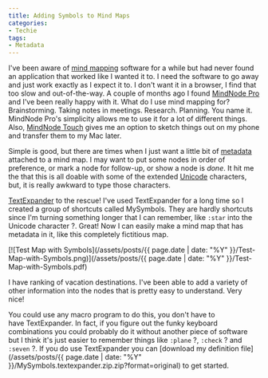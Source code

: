 ```yaml
---
title: Adding Symbols to Mind Maps
categories:
- Techie
tags:
- Metadata
---
```


I've been aware of [mind mapping](http://en.wikipedia.org/wiki/Mind_map) software for a while but had never found an application that worked like I wanted it to. I need the software to go away and just work exactly as I expect it to. I don't want it in a browser, I find that too slow and out-of-the-way. A couple of months ago I found [MindNode](http://www.mindnode.com/mindnode/professional/)[ Pro](http://www.mindnode.com/mindnode/professional/) and I've been really happy with it.
What do I use mind mapping for? Brainstorming. Taking notes in meetings. Research. Planning. You name it. MindNode Pro's simplicity allows me to use it for a lot of different things. Also, [MindNode](http://www.mindnode.com/mindnode/touch/)[ Touch](http://www.mindnode.com/mindnode/touch/) gives me an option to sketch things out on my phone and transfer them to my Mac later.

Simple is good, but there are times when I just want a little bit of [metadata](http://en.wikipedia.org/wiki/Metadata) attached to a mind map. I may want to put some nodes in order of preference, or mark a node for follow-up, or show a node is _done_. It hit me the that this is all doable with some of the extended [Unicode](http://en.wikipedia.org/wiki/Unicode) characters, but, it is really awkward to type those characters.

[TextExpander](http://www.smileonmymac.com/TextExpander/) to the rescue! I've used TextExpander for a long time so I created a group of shortcuts called MySymbols. They are hardly shortcuts since I'm turning something longer that I can remember, like `:star` into the Unicode character ?. Great! Now I can easily make a mind map that has metadata in it, like this completely fictitious map.

[![Test Map with Symbols](/assets/posts/{{ page.date | date: "%Y" }}/Test-Map-with-Symbols.png)](/assets/posts/{{ page.date | date: "%Y" }}/Test-Map-with-Symbols.pdf)

I have ranking of vacation destinations. I've been able to add a variety of other information into the nodes that is pretty easy to understand. Very nice!

You could use any macro program to do this, you don't have to have TextExpander. In fact, if you figure out the funky keyboard combinations you could probably do it without another piece of software but I think it's just easier to remember things like `:plane` ?, `:check` ? and `:seven` ?. If you do use TextExpander you can [download my definition file](/assets/posts/{{ page.date | date: "%Y" }}/MySymbols.textexpander.zip.zip?format=original) to get started.
